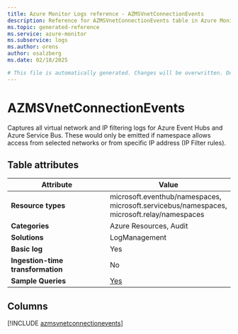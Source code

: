 ```yaml
---
title: Azure Monitor Logs reference - AZMSVnetConnectionEvents
description: Reference for AZMSVnetConnectionEvents table in Azure Monitor Logs.
ms.topic: generated-reference
ms.service: azure-monitor
ms.subservice: logs
ms.author: orens
author: osalzberg
ms.date: 02/18/2025

# This file is automatically generated. Changes will be overwritten. Do not change this file directly.
---
```


# AZMSVnetConnectionEvents

Captures all virtual network and IP filtering logs for Azure Event Hubs and Azure Service Bus. These would only be emitted if namespace allows access from selected networks or from specific IP address (IP Filter rules).


## Table attributes

|Attribute|Value|
|---|---|
|**Resource types**|microsoft.eventhub/namespaces,<br>microsoft.servicebus/namespaces,<br>microsoft.relay/namespaces|
|**Categories**|Azure Resources, Audit|
|**Solutions**| LogManagement|
|**Basic log**|Yes|
|**Ingestion-time transformation**|No|
|**Sample Queries**|[Yes](/azure/azure-monitor/reference/queries/azmsvnetconnectionevents)|



## Columns
  
[!INCLUDE [azmsvnetconnectionevents](~/reusable-content/ce-skilling/azure/includes/azure-monitor/reference/tables/azmsvnetconnectionevents-include.md)]
